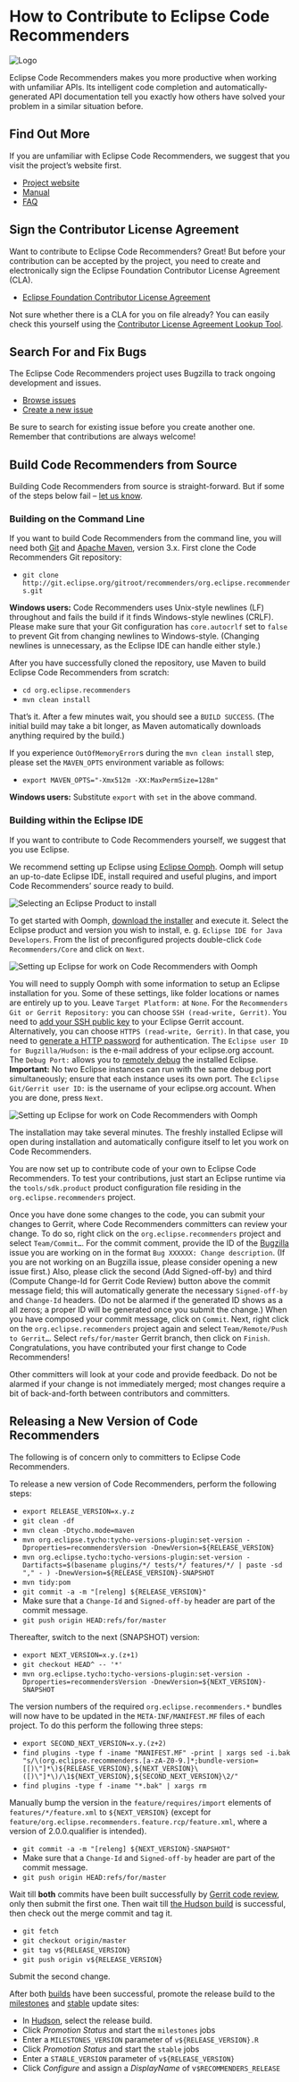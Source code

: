 How to Contribute to Eclipse Code Recommenders
==============================================

![Logo](../plain/CONTRIBUTING/recommenders-logo.png)

Eclipse Code Recommenders makes you more productive when working with unfamiliar APIs.
Its intelligent code completion and automatically-generated API documentation tell you exactly how others have solved your problem in a similar situation before.

Find Out More
-------------

If you are unfamiliar with Eclipse Code Recommenders, we suggest that you visit the project’s website first.

- [Project website](http://www.eclipse.org/recommenders/)
- [Manual](http://www.eclipse.org/recommenders/manual/)
- [FAQ](http://www.eclipse.org/recommenders/faq/)

Sign the Contributor License Agreement
--------------------------------------

Want to contribute to Eclipse Code Recommenders?
Great!
But before your contribution can be accepted by the project, you need to create and electronically sign the Eclipse Foundation Contributor License Agreement (CLA).

- [Eclipse Foundation Contributor License Agreement](http://www.eclipse.org/legal/CLA.php)

Not sure whether there is a CLA for you on file already?
You can easily check this yourself using the [Contributor License Agreement Lookup Tool](https://projects.eclipse.org/user/cla/validate).

Search For and Fix Bugs
-----------------------

The Eclipse Code Recommenders project uses Bugzilla to track ongoing development and issues.

- [Browse issues](https://bugs.eclipse.org/bugs/buglist.cgi?product=Recommenders)
- [Create a new issue](https://bugs.eclipse.org/bugs/enter_bug.cgi?product=Recommenders)

Be sure to search for existing issue before you create another one.
Remember that contributions are always welcome!

Build Code Recommenders from Source
-----------------------------------

Building Code Recommenders from source is straight-forward.
But if some of the steps below fail – [let us know](https://dev.eclipse.org/mailman/listinfo/recommenders-dev "Developer Mailing List").

### Building on the Command Line

If you want to build Code Recommenders from the command line, you will need both [Git](http://www.git-scm.com/downloads) and  [Apache Maven](http://maven.apache.org/download.html), version 3.x.
First clone the Code Recommenders Git repository:

- `git clone http://git.eclipse.org/gitroot/recommenders/org.eclipse.recommenders.git`

**Windows users:** Code Recommenders uses Unix-style newlines (LF) throughout and fails the build if it finds Windows-style newlines (CRLF).
Please make sure that your Git configuration has `core.autocrlf` set to `false` to prevent Git from changing newlines to Windows-style.
(Changing newlines is unnecessary, as the Eclipse IDE can handle either style.)

After you have successfully cloned the repository, use Maven to build Eclipse Code Recommenders from scratch:

- `cd org.eclipse.recommenders`
- `mvn clean install`

That’s it.
After a few minutes wait, you should see a `BUILD SUCCESS`.
(The initial build may take a bit longer, as Maven automatically downloads anything required by the build.)

If you experience `OutOfMemoryError`s during the `mvn clean install` step, please set the `MAVEN_OPTS` environment variable as follows:

- `export MAVEN_OPTS="-Xmx512m -XX:MaxPermSize=128m"`

**Windows users:** Substitute `export` with `set` in the above command.

### Building within the Eclipse IDE

If you want to contribute to Code Recommenders yourself, we suggest that you use Eclipse.

We recommend setting up Eclipse using [Eclipse Oomph](http://www.eclipse.org/oomph/).
Oomph will setup an up-to-date Eclipse IDE, install required and useful plugins, and import Code Recommenders’ source ready to build.

![Selecting an Eclipse Product to install](../plain/CONTRIBUTING/oomph-product-selection.png)

To get started with Oomph, [download the installer](https://wiki.eclipse.org/Eclipse_Oomph_Installer#Installation) and execute it.
Select the Eclipse product and version you wish to install, e. g. `Eclipse IDE for Java Developers`.
From the list of preconfigured projects double-click `Code Recommenders/Core` and click on `Next`.

![Setting up Eclipse for work on Code Recommenders with Oomph](../plain/CONTRIBUTING/oomph-recommenders.png)

You will need to supply Oomph with some information to setup an Eclipse installation for you.
Some of these settings, like folder locations or names are entirely up to you.
Leave `Target Platform:` at `None`.
For the `Recommenders Git or Gerrit Repository:` you can choose `SSH (read-write, Gerrit)`.
You need to [add your SSH public key](https://git.eclipse.org/r/#/settings/ssh-keys) to your Eclipse Gerrit account.
Alternatively, you can choose `HTTPS (read-write, Gerrit)`.
In that case, you need to [generate a HTTP password](https://git.eclipse.org/r/#/settings/http-password) for authentication.
The `Eclipse user ID for Bugzilla/Hudson:` is the e-mail address of your eclipse.org account.
The `Debug Port:` allows you to [remotely debug](http://javarevisited.blogspot.de/2011/02/how-to-setup-remote-debugging-in.html) the installed Eclipse.
**Important:** No two Eclipse instances can run with the same debug port simultaneously; ensure that each instance uses its own port.
The `Eclipse Git/Gerrit user ID:` is the username of your eclipse.org account.
When you are done, press `Next`.

![Setting up Eclipse for work on Code Recommenders with Oomph](../plain/CONTRIBUTING/oomph-variables.png)

The installation may take several minutes.
The freshly installed Eclipse will open during installation and automatically configure itself to let you work on Code Recommenders.

You are now set up to contribute code of your own to Eclipse Code Recommenders.
To test your contributions, just start an Eclipse runtime via the `tools/sdk.product` product configuration file residing in the `org.eclipse.recommenders` project.

Once you have done some changes to the code, you can submit your changes to Gerrit, where Code Recommenders committers can review your change.
To do so, right click on the `org.eclipse.recommenders` project and select `Team/Commit…`.
For the commit comment, provide the ID of the [Bugzilla](https://bugs.eclipse.org/bugs/buglist.cgi?product=Recommenders) issue you are working on in the format `Bug XXXXXX: Change description`.
(If you are not working on an Bugzilla issue, please consider opening a new issue first.)
Also, please click the second (Add Signed-off-by) and third (Compute Change-Id for Gerrit Code Review) button above the commit message field; this will automatically generate the necessary `Signed-off-by` and `Change-Id` headers.
(Do not be alarmed if the generated ID shows as a all zeros; a proper ID will be generated once you submit the change.)
When you have composed your commit message, click on `Commit`.
Next, right click on the `org.eclipse.recommenders` project again and select `Team/Remote/Push to Gerrit…`.
Select `refs/for/master` Gerrit branch, then click on `Finish`.
Congratulations, you have contributed your first change to Code Recommenders!

Other committers will look at your code and provide feedback.
Do not be alarmed if your change is not immediately merged; most changes require a bit of back-and-forth between contributors and committers.

Releasing a New Version of Code Recommenders
--------------------------------------------

The following is of concern only to committers to Eclipse Code Recommenders.

To release a new version of Code Recommenders, perform the following steps:

- `export RELEASE_VERSION=x.y.z`
- `git clean -df`
- `mvn clean -Dtycho.mode=maven`
- `mvn org.eclipse.tycho:tycho-versions-plugin:set-version -Dproperties=recommendersVersion -DnewVersion=${RELEASE_VERSION}`
- `mvn org.eclipse.tycho:tycho-versions-plugin:set-version -Dartifacts=$(basename plugins/*/ tests/*/ features/*/ | paste -sd "," - ) -DnewVersion=${RELEASE_VERSION}-SNAPSHOT`
- `mvn tidy:pom`
- `git commit -a -m "[releng] ${RELEASE_VERSION}"`
- Make sure that a `Change-Id` and `Signed-off-by` header are part of the commit message.
- `git push origin HEAD:refs/for/master`

Thereafter, switch to the next (SNAPSHOT) version:

- `export NEXT_VERSION=x.y.(z+1)`
- `git checkout HEAD^ -- '*'`
- `mvn org.eclipse.tycho:tycho-versions-plugin:set-version -Dproperties=recommendersVersion -DnewVersion=${NEXT_VERSION}-SNAPSHOT`

The version numbers of the required `org.eclipse.recommenders.*` bundles will now have to be updated in the `META-INF/MANIFEST.MF` files of each project.
To do this perform the following three steps:

- `export SECOND_NEXT_VERSION=x.y.(z+2)`
- `find plugins -type f -iname "MANIFEST.MF" -print | xargs sed -i.bak "s/\(org.eclipse.recommenders.[a-zA-Z0-9.]*;bundle-version=[[)\"]*\)${RELEASE_VERSION},${NEXT_VERSION}\([)\"]*\)/\1${NEXT_VERSION},${SECOND_NEXT_VERSION}\2/"`
- `find plugins -type f -iname "*.bak" | xargs rm`

Manually bump the version in the `feature/requires/import` elements of `features/*/feature.xml` to `${NEXT_VERSION}` (except for `feature/org.eclipse.recommenders.feature.rcp/feature.xml`, where a version of 2.0.0.qualifier is intended).

- `git commit -a -m "[releng] ${NEXT_VERSION}-SNAPSHOT"`
- Make sure that a `Change-Id` and `Signed-off-by` header are part of the commit message.
- `git push origin HEAD:refs/for/master`

Wait till **both** commits have been built successfully by [Gerrit code review](https://git.eclipse.org/r/#/q/project:recommenders/org.eclipse.recommenders), only then submit the first one.
Then wait till [the Hudson build](https://hudson.eclipse.org/recommenders/job/org.eclipse.recommenders/) is successful, then check out the merge commit and tag it.

* `git fetch`
* `git checkout origin/master`
* `git tag v${RELEASE_VERSION}`
* `git push origin v${RELEASE_VERSION}`

Submit the second change.

After both [builds](https://hudson.eclipse.org/recommenders/job/org.eclipse.recommenders/) have been successful, promote the release build to the [milestones](download.eclipse.org/recommenders/updates/milestones/) and [stable](download.eclipse.org/recommenders/updates/stable/) update sites:

- In [Hudson](https://hudson.eclipse.org/recommenders/job/org.eclipse.recommenders/), select the release build.
- Click *Promotion Status* and start the `milestones` jobs
- Enter a `MILESTONES_VERSION` parameter of `v${RELEASE_VERSION}.R`
- Click *Promotion Status* and start the `stable` jobs
- Enter a `STABLE_VERSION` parameter of `v${RELEASE_VERSION}`
- Click *Configure* and assign a *DisplayName* of v`$RECOMMENDERS_RELEASE`
